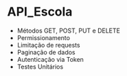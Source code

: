 # API_Escola

- Métodos GET, POST, PUT e DELETE
- Permissionamento
- Limitação de requests
- Paginação de dados
- Autenticação via Token
- Testes Unitários

